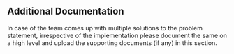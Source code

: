 ## Additional Documentation

In case of the team comes up with multiple solutions to the problem statement, irrespective of the implementation please document the same on a high level and upload the supporting documents (if any) in this section.
